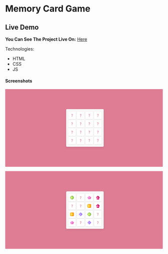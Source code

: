 # Memory Card Game
## Live Demo  
**You Can See The Project Live On:** [Here](https://jebsonjebs.github.io/Memory_Game/)

Technologies:

- HTML
- CSS
- JS

#### Screenshots

<p><img align="center" src="memorygame1.png"/></p>

<p><img align="center" src="memorygame2.png"/></p>
